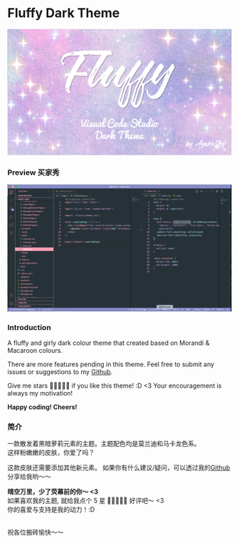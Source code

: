 # Fluffy Dark Theme

![Logo](https://github.com/ayako02/fluff-dark-theme/blob/master/assets/cover.jpeg?raw=true)

### Preview 买家秀

![Preview](https://github.com/ayako02/fluff-dark-theme/blob/master/assets/preview.png?raw=true)

### Introduction

A fluffy and girly dark colour theme that created based on Morandi & Macaroon colours.

There are more features pending in this theme.
Feel free to submit any issues or suggestions to my [Github](https://github.com/ayako02/fluff-dark-theme).

Give me stars 🌟🌟🌟🌟🌟 if you like this theme! :D <3
Your encouragement is always my motivation!

**Happy coding! Cheers!**

### 简介

一款散发着黑暗萝莉元素的主题。主题配色均是莫兰迪和马卡龙色系。<br/>
这样粉嫩嫩的皮肤，你爱了吗？

这款皮肤还需要添加其他新元素。
如果你有什么建议/疑问，可以透过我的[Github](https://github.com/ayako02/fluff-dark-theme)分享给我哟～～

**晴空万里，少了荧幕前的你～ <3 <br/>**
如果喜欢我的主题, 就给我点个 5 星 🌟🌟🌟🌟🌟 好评吧～ <3 <br/>
你的喜爱与支持是我的动力！:D <br/> <br/>

祝各位搬砖愉快～～
